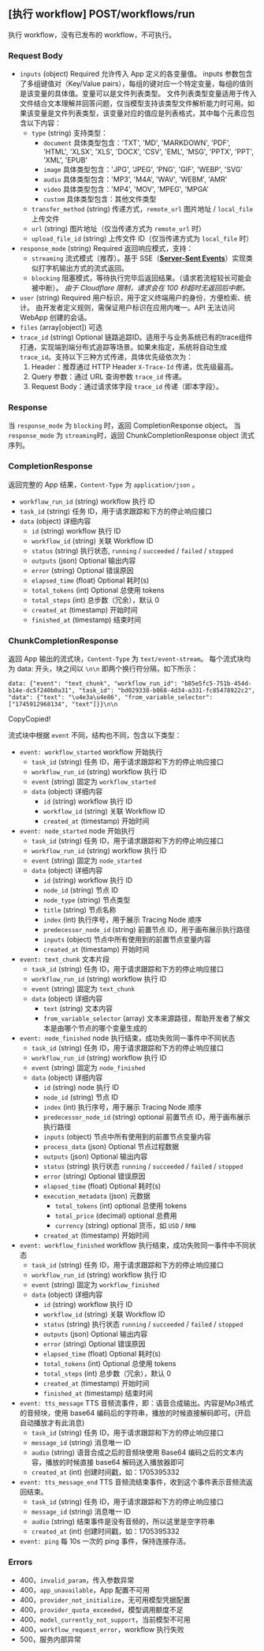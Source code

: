 


## [执行 workflow] POST/workflows/run

执行 workflow，没有已发布的 workflow，不可执行。

### Request Body

-   `inputs` (object) Required 允许传入 App 定义的各变量值。 inputs 参数包含了多组键值对（Key/Value pairs），每组的键对应一个特定变量，每组的值则是该变量的具体值。变量可以是文件列表类型。 文件列表类型变量适用于传入文件结合文本理解并回答问题，仅当模型支持该类型文件解析能力时可用。如果该变量是文件列表类型，该变量对应的值应是列表格式，其中每个元素应包含以下内容：
    -   `type` (string) 支持类型：
        -   `document` 具体类型包含：'TXT', 'MD', 'MARKDOWN', 'PDF', 'HTML', 'XLSX', 'XLS', 'DOCX', 'CSV', 'EML', 'MSG', 'PPTX', 'PPT', 'XML', 'EPUB'
        -   `image` 具体类型包含：'JPG', 'JPEG', 'PNG', 'GIF', 'WEBP', 'SVG'
        -   `audio` 具体类型包含：'MP3', 'M4A', 'WAV', 'WEBM', 'AMR'
        -   `video` 具体类型包含：'MP4', 'MOV', 'MPEG', 'MPGA'
        -   `custom` 具体类型包含：其他文件类型
    -   `transfer_method` (string) 传递方式，`remote_url` 图片地址 / `local_file` 上传文件
    -   `url` (string) 图片地址（仅当传递方式为 `remote_url` 时）
    -   `upload_file_id` (string) 上传文件 ID（仅当传递方式为 `local_file` 时）
-   `response_mode` (string) Required 返回响应模式，支持：
    -   `streaming` 流式模式（推荐）。基于 SSE（**[Server-Sent Events](https://developer.mozilla.org/en-US/docs/Web/API/Server-sent_events/Using_server-sent_events)**）实现类似打字机输出方式的流式返回。
    -   `blocking` 阻塞模式，等待执行完毕后返回结果。（请求若流程较长可能会被中断）。 *由于 Cloudflare 限制，请求会在 100 秒超时无返回后中断。*
-   `user` (string) Required 用户标识，用于定义终端用户的身份，方便检索、统计。 由开发者定义规则，需保证用户标识在应用内唯一。API 无法访问 WebApp 创建的会话。
-   `files` (array\[object\]) 可选
-   `trace_id` (string) Optional 链路追踪ID。适用于与业务系统已有的trace组件打通，实现端到端分布式追踪等场景。如果未指定，系统将自动生成 `trace_id`。支持以下三种方式传递，具体优先级依次为：
    1.  Header：推荐通过 HTTP Header `X-Trace-Id` 传递，优先级最高。
    2.  Query 参数：通过 URL 查询参数 `trace_id` 传递。
    3.  Request Body：通过请求体字段 `trace_id` 传递（即本字段）。

### Response

当 `response_mode` 为 `blocking` 时，返回 CompletionResponse object。 当 `response_mode` 为 `streaming`时，返回 ChunkCompletionResponse object 流式序列。

### CompletionResponse

返回完整的 App 结果，`Content-Type` 为 `application/json` 。

-   `workflow_run_id` (string) workflow 执行 ID
-   `task_id` (string) 任务 ID，用于请求跟踪和下方的停止响应接口
-   `data` (object) 详细内容
    -   `id` (string) workflow 执行 ID
    -   `workflow_id` (string) 关联 Workflow ID
    -   `status` (string) 执行状态, `running` / `succeeded` / `failed` / `stopped`
    -   `outputs` (json) Optional 输出内容
    -   `error` (string) Optional 错误原因
    -   `elapsed_time` (float) Optional 耗时(s)
    -   `total_tokens` (int) Optional 总使用 tokens
    -   `total_steps` (int) 总步数（冗余），默认 0
    -   `created_at` (timestamp) 开始时间
    -   `finished_at` (timestamp) 结束时间

### ChunkCompletionResponse

返回 App 输出的流式块，`Content-Type` 为 `text/event-stream`。 每个流式块均为 data: 开头，块之间以 `\n\n` 即两个换行符分隔，如下所示：

```streaming
data: {"event": "text_chunk", "workflow_run_id": "b85e5fc5-751b-454d-b14e-dc5f240b0a31", "task_id": "bd029338-b068-4d34-a331-fc85478922c2", "data": {"text": "\u4e3a\u4e86", "from_variable_selector": ["1745912968134", "text"]}}\n\n
```

CopyCopied!

流式块中根据 `event` 不同，结构也不同，包含以下类型：

-   `event: workflow_started` workflow 开始执行
    -   `task_id` (string) 任务 ID，用于请求跟踪和下方的停止响应接口
    -   `workflow_run_id` (string) workflow 执行 ID
    -   `event` (string) 固定为 `workflow_started`
    -   `data` (object) 详细内容
        -   `id` (string) workflow 执行 ID
        -   `workflow_id` (string) 关联 Workflow ID
        -   `created_at` (timestamp) 开始时间
-   `event: node_started` node 开始执行
    -   `task_id` (string) 任务 ID，用于请求跟踪和下方的停止响应接口
    -   `workflow_run_id` (string) workflow 执行 ID
    -   `event` (string) 固定为 `node_started`
    -   `data` (object) 详细内容
        -   `id` (string) workflow 执行 ID
        -   `node_id` (string) 节点 ID
        -   `node_type` (string) 节点类型
        -   `title` (string) 节点名称
        -   `index` (int) 执行序号，用于展示 Tracing Node 顺序
        -   `predecessor_node_id` (string) 前置节点 ID，用于画布展示执行路径
        -   `inputs` (object) 节点中所有使用到的前置节点变量内容
        -   `created_at` (timestamp) 开始时间
-   `event: text_chunk` 文本片段
    -   `task_id` (string) 任务 ID，用于请求跟踪和下方的停止响应接口
    -   `workflow_run_id` (string) workflow 执行 ID
    -   `event` (string) 固定为 `text_chunk`
    -   `data` (object) 详细内容
        -   `text` (string) 文本内容
        -   `from_variable_selector` (array) 文本来源路径，帮助开发者了解文本是由哪个节点的哪个变量生成的
-   `event: node_finished` node 执行结束，成功失败同一事件中不同状态
    -   `task_id` (string) 任务 ID，用于请求跟踪和下方的停止响应接口
    -   `workflow_run_id` (string) workflow 执行 ID
    -   `event` (string) 固定为 `node_finished`
    -   `data` (object) 详细内容
        -   `id` (string) node 执行 ID
        -   `node_id` (string) 节点 ID
        -   `index` (int) 执行序号，用于展示 Tracing Node 顺序
        -   `predecessor_node_id` (string) optional 前置节点 ID，用于画布展示执行路径
        -   `inputs` (object) 节点中所有使用到的前置节点变量内容
        -   `process_data` (json) Optional 节点过程数据
        -   `outputs` (json) Optional 输出内容
        -   `status` (string) 执行状态 `running` / `succeeded` / `failed` / `stopped`
        -   `error` (string) Optional 错误原因
        -   `elapsed_time` (float) Optional 耗时(s)
        -   `execution_metadata` (json) 元数据
            -   `total_tokens` (int) optional 总使用 tokens
            -   `total_price` (decimal) optional 总费用
            -   `currency` (string) optional 货币，如 `USD` / `RMB`
        -   `created_at` (timestamp) 开始时间
-   `event: workflow_finished` workflow 执行结束，成功失败同一事件中不同状态
    -   `task_id` (string) 任务 ID，用于请求跟踪和下方的停止响应接口
    -   `workflow_run_id` (string) workflow 执行 ID
    -   `event` (string) 固定为 `workflow_finished`
    -   `data` (object) 详细内容
        -   `id` (string) workflow 执行 ID
        -   `workflow_id` (string) 关联 Workflow ID
        -   `status` (string) 执行状态 `running` / `succeeded` / `failed` / `stopped`
        -   `outputs` (json) Optional 输出内容
        -   `error` (string) Optional 错误原因
        -   `elapsed_time` (float) Optional 耗时(s)
        -   `total_tokens` (int) Optional 总使用 tokens
        -   `total_steps` (int) 总步数（冗余），默认 0
        -   `created_at` (timestamp) 开始时间
        -   `finished_at` (timestamp) 结束时间
-   `event: tts_message` TTS 音频流事件，即：语音合成输出。内容是Mp3格式的音频块，使用 base64 编码后的字符串，播放的时候直接解码即可。(开启自动播放才有此消息)
    -   `task_id` (string) 任务 ID，用于请求跟踪和下方的停止响应接口
    -   `message_id` (string) 消息唯一 ID
    -   `audio` (string) 语音合成之后的音频块使用 Base64 编码之后的文本内容，播放的时候直接 base64 解码送入播放器即可
    -   `created_at` (int) 创建时间戳，如：1705395332
-   `event: tts_message_end` TTS 音频流结束事件，收到这个事件表示音频流返回结束。
    -   `task_id` (string) 任务 ID，用于请求跟踪和下方的停止响应接口
    -   `message_id` (string) 消息唯一 ID
    -   `audio` (string) 结束事件是没有音频的，所以这里是空字符串
    -   `created_at` (int) 创建时间戳，如：1705395332
-   `event: ping` 每 10s 一次的 ping 事件，保持连接存活。

### Errors

-   400，`invalid_param`，传入参数异常
-   400，`app_unavailable`，App 配置不可用
-   400，`provider_not_initialize`，无可用模型凭据配置
-   400，`provider_quota_exceeded`，模型调用额度不足
-   400，`model_currently_not_support`，当前模型不可用
-   400，`workflow_request_error`，workflow 执行失败
-   500，服务内部异常